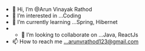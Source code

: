 - 👋 Hi, I’m @Arun Vinayak Rathod
- 👀 I’m interested in ...Coding
- 🌱 I’m currently learning ...Spring, Hibernet
- - 💞️ I’m looking to collaborate on ...Java, ReactJs
- 📫 How to reach me ...arunvrathod123@gmail.com

<!---
ArunVR2112/ArunVR2112 is a ✨ special ✨ repository because its `README.md` (this file) appears on your GitHub profile.
You can click the Preview link to take a look at your changes.
--->

